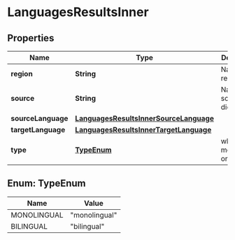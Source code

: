 

# LanguagesResultsInner


## Properties

| Name | Type | Description | Notes |
|------------ | ------------- | ------------- | -------------|
|**region** | **String** | Name of region. |  [optional] |
|**source** | **String** | Name of source dictionary. |  [optional] |
|**sourceLanguage** | [**LanguagesResultsInnerSourceLanguage**](LanguagesResultsInnerSourceLanguage.md) |  |  [optional] |
|**targetLanguage** | [**LanguagesResultsInnerTargetLanguage**](LanguagesResultsInnerTargetLanguage.md) |  |  [optional] |
|**type** | [**TypeEnum**](#TypeEnum) | whether monolingual or bilingual. |  [optional] |



## Enum: TypeEnum

| Name | Value |
|---- | -----|
| MONOLINGUAL | &quot;monolingual&quot; |
| BILINGUAL | &quot;bilingual&quot; |



